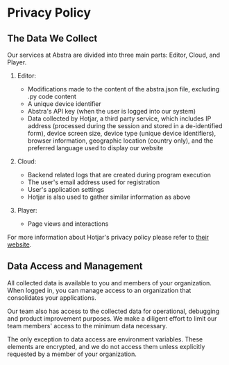 # Privacy Policy

## The Data We Collect

Our services at Abstra are divided into three main parts: Editor, Cloud, and Player.

1. Editor:
   - Modifications made to the content of the abstra.json file, excluding .py code content
   - A unique device identifier
   - Abstra's API key (when the user is logged into our system)
   - Data collected by Hotjar, a third party service, which includes IP address (processed during the session and stored in a de-identified form), device screen size, device type (unique device identifiers), browser information, geographic location (country only), and the preferred language used to display our website

2. Cloud:
   - Backend related logs that are created during program execution
   - The user's email address used for registration
   - User's application settings
   - Hotjar is also used to gather similar information as above

3. Player:
   - Page views and interactions

For more information about Hotjar's privacy policy please refer to [their website](https://www.hotjar.com/legal/policies/privacy/).

## Data Access and Management

All collected data is available to you and members of your organization. When logged in, you can manage access to an organization that consolidates your applications.

Our team also has access to the collected data for operational, debugging and product improvement purposes. We make a diligent effort to limit our team members' access to the minimum data necessary.

The only exception to data access are environment variables. These elements are encrypted, and we do not access them unless explicitly requested by a member of your organization.
